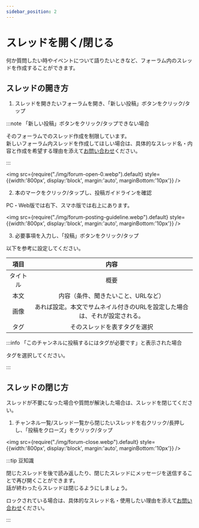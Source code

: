 ```yaml
---
sidebar_position: 2
---
```


# スレッドを開く/閉じる

何か質問したい時やイベントについて語りたいときなど、フォーラム内のスレッドを作成することができます。

## スレッドの開き方

1. スレッドを開きたいフォーラムを開き、「新しい投稿」ボタンをクリック/タップ

:::note 「新しい投稿」ボタンをクリック/タップできない場合

そのフォーラムでのスレッド作成を制限しています。   
新しいフォーラム内スレッドを作成してほしい場合は、具体的なスレッド名・内容と作成を希望する理由を添えて[お問い合わせ](docs/tutorial-inquiry/inquiry-support.md)ください。

:::

<img src={require("./img/forum-open-0.webp").default} style={{width:'800px', display:'block', margin:'auto', marginBottom:'10px'}} />

2. 本のマークをクリック/タップし、投稿ガイドラインを確認

PC・Web版では右下、スマホ版では右上にあります。

<img src={require("./img/forum-posting-guideline.webp").default} style={{width:'800px', display:'block', margin:'auto', marginBottom:'10px'}} />

3. 必要事項を入力し、「投稿」ボタンをクリック/タップ

以下を参考に設定してください。

|項目|内容|
|:---:|:---:|
|タイトル|概要|
|本文|内容（条件、聞きたいこと、URLなど）|
|画像|あれば設定。本文でサムネイル付きのURLを設定した場合は、それが設定される。|
|タグ|そのスレッドを表すタグを選択|

:::info 「このチャンネルに投稿するにはタグが必要です」と表示された場合

タグを選択してください。

:::

## スレッドの閉じ方

スレッドが不要になった場合や質問が解決した場合は、スレッドを閉じてください。

1. チャンネル一覧/スレッド一覧から閉じたいスレッドを右クリック/長押しし、「投稿をクローズ」をクリック/タップ

<img src={require("./img/forum-close.webp").default} style={{width:'800px', display:'block', margin:'auto', marginBottom:'10px'}} />

:::tip 豆知識

閉じたスレッドを後で読み返したり、閉じたスレッドにメッセージを送信することで再び開くことができます。   
話が終わったらスレッドは閉じるようにしましょう。

ロックされている場合は、具体的なスレッド名・使用したい理由を添えて[お問い合わせ](docs/tutorial-inquiry/inquiry-support.md)ください。

:::
